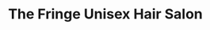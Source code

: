 ---
title: "The Fringe Unisex Hair Salon"
url: /colchester/the-fringe-unisex-hair-salon/
shop: Friseur
---